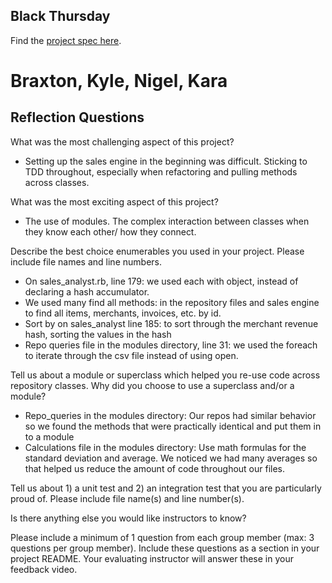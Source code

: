 ## Black Thursday

Find the [project spec here](http://backend.turing.io/module1/projects/black_thursday/).

# Braxton, Kyle, Nigel, Kara

## Reflection Questions


What was the most challenging aspect of this project?

  - Setting up the sales engine in the beginning was difficult. Sticking to TDD throughout, especially when refactoring and pulling methods
    across classes.

What was the most exciting aspect of this project?

  - The use of modules. The complex interaction between classes when they know each other/ how they connect.

Describe the best choice enumerables you used in your project. Please include file names and line numbers.

  - On sales_analyst.rb, line 179: we used each with object, instead of declaring a hash accumulator.
  - We used many find all methods: in the repository files and sales engine to find all items, merchants, invoices, etc. by id.
  - Sort by on sales_analyst line 185: to sort through the merchant revenue hash, sorting the values in the hash
  - Repo queries file in the modules directory, line 31: we used the foreach to iterate through the csv file instead of using open.

Tell us about a module or superclass which helped you re-use code across repository classes. Why did you choose to use a superclass and/or a module?
  - Repo_queries in the modules directory: Our repos had similar behavior so we found the methods that were practically identical and put them in to a module
  - Calculations file in the modules directory: Use math formulas for the standard deviation and average. We noticed we had many averages so that helped us reduce the amount of code throughout our files.

Tell us about 1) a unit test and 2) an integration test that you are particularly proud of. Please include file name(s) and line number(s).



Is there anything else you would like instructors to know?

Please include a minimum of 1 question from each group member (max: 3 questions per group member). Include these questions as a section in your project README. Your evaluating instructor will answer these in your feedback video.
